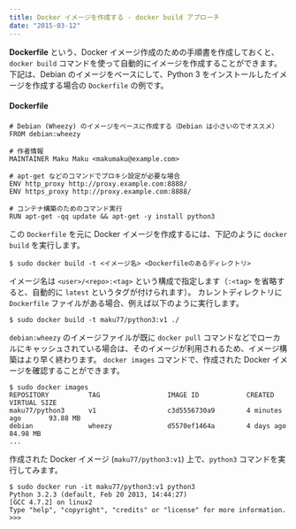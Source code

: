 ```yaml
---
title: Docker イメージを作成する - docker build アプローチ
date: "2015-03-12"
---
```


**Dockerfile** という、Docker イメージ作成のための手順書を作成しておくと、`docker build` コマンドを使って自動的にイメージを作成することができます。
下記は、Debian のイメージをベースにして、Python 3 をインストールしたイメージを作成する場合の `Dockerfile` の例です。

#### Dockerfile
```shell
# Debian (Wheezy) のイメージをベースに作成する（Debian は小さいのでオススメ）
FROM debian:wheezy

# 作者情報
MAINTAINER Maku Maku <makumaku@example.com>

# apt-get などのコマンドでプロキシ設定が必要な場合
ENV http_proxy http://proxy.example.com:8888/
ENV https_proxy http://proxy.example.com:8888/

# コンテナ構築のためのコマンド実行
RUN apt-get -qq update && apt-get -y install python3
```

この `Dockerfile` を元に Docker イメージを作成するには、下記のように `docker build` を実行します。

```
$ sudo docker build -t <イメージ名> <Dockerfileのあるディレクトリ>
```

イメージ名は `<user>/<repo>:<tag>` という構成で指定します（`:<tag>` を省略すると、自動的に `latest` というタグが付けられます）。
カレントディレクトリに `Dockerfile` ファイルがある場合、例えば以下のように実行します。

```
$ sudo docker build -t maku77/python3:v1 ./
```

`debian:wheezy` のイメージファイルが既に `docker pull` コマンドなどでローカルにキャッシュされている場合は、そのイメージが利用されるため、イメージ構築はより早く終わります。
`docker images` コマンドで、作成された Docker イメージを確認することができます。

```
$ sudo docker images
REPOSITORY          TAG                 IMAGE ID            CREATED             VIRTUAL SIZE
maku77/python3      v1                  c3d5556730a9        4 minutes ago       93.88 MB
debian              wheezy              d5570ef1464a        4 days ago          84.98 MB
...
```

作成された Docker イメージ (`maku77/python3:v1`) 上で、`python3` コマンドを実行してみます。

```
$ sudo docker run -it maku77/python3:v1 python3
Python 3.2.3 (default, Feb 20 2013, 14:44:27)
[GCC 4.7.2] on linux2
Type "help", "copyright", "credits" or "license" for more information.
>>>
```

